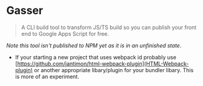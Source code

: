 # Gasser  

> A CLI build tool to transform JS/TS build so you can publish your front end to Google Apps Script for free.

*Note this tool isn't published to NPM yet as it is in an unfinished state*.

 - If your starting a new project that uses webpack id probably use [https://github.com/jantimon/html-webpack-plugin](HTML-Webpack-plugin)
   or another appropriate libary/plugin for your bundler libary. This is more of an experiment.
